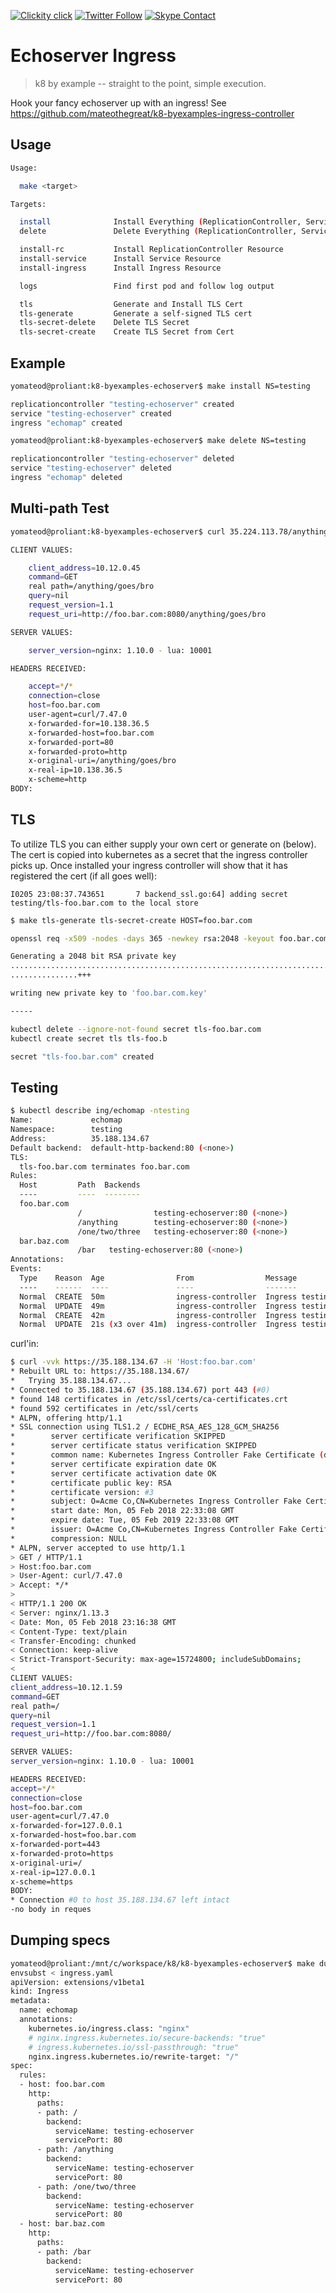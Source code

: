 <!--
#                                 __                 __
#    __  ______  ____ ___  ____ _/ /____  ____  ____/ /
#   / / / / __ \/ __ `__ \/ __ `/ __/ _ \/ __ \/ __  /
#  / /_/ / /_/ / / / / / / /_/ / /_/  __/ /_/ / /_/ /
#  \__, /\____/_/ /_/ /_/\__,_/\__/\___/\____/\__,_/
# /____                     matthewdavis.io, holla!
#
#-->

[![Clickity click](https://img.shields.io/badge/k8s%20by%20example%20yo-limit%20time-ff69b4.svg?style=flat-square)](https://k8.matthewdavis.io)
[![Twitter Follow](https://img.shields.io/twitter/follow/yomateod.svg?label=Follow&style=flat-square)](https://twitter.com/yomateod) [![Skype Contact](https://img.shields.io/badge/skype%20id-appsoa-blue.svg?style=flat-square)](skype:appsoa?chat)

# Echoserver Ingress

> k8 by example -- straight to the point, simple execution.

Hook your fancy echoserver up with an ingress!
See https://github.com/mateothegreat/k8-byexamples-ingress-controller

## Usage

```sh
Usage:

  make <target>

Targets:

  install              Install Everything (ReplicationController, Service & Ingress specs)
  delete               Delete Everything (ReplicationController, Service & Ingress specs)

  install-rc           Install ReplicationController Resource
  install-service      Install Service Resource
  install-ingress      Install Ingress Resource

  logs                 Find first pod and follow log output

  tls                  Generate and Install TLS Cert
  tls-generate         Generate a self-signed TLS cert
  tls-secret-delete    Delete TLS Secret
  tls-secret-create    Create TLS Secret from Cert
```

## Example

```sh
yomateod@proliant:k8-byexamples-echoserver$ make install NS=testing

replicationcontroller "testing-echoserver" created
service "testing-echoserver" created
ingress "echomap" created

yomateod@proliant:k8-byexamples-echoserver$ make delete NS=testing

replicationcontroller "testing-echoserver" deleted
service "testing-echoserver" deleted
ingress "echomap" deleted
```

## Multi-path Test

```sh
yomateod@proliant:k8-byexamples-echoserver$ curl 35.224.113.78/anything/goes/bro -H 'Host:foo.bar.com'

CLIENT VALUES:

    client_address=10.12.0.45
    command=GET
    real path=/anything/goes/bro
    query=nil
    request_version=1.1
    request_uri=http://foo.bar.com:8080/anything/goes/bro

SERVER VALUES:

    server_version=nginx: 1.10.0 - lua: 10001

HEADERS RECEIVED:

    accept=*/*
    connection=close
    host=foo.bar.com
    user-agent=curl/7.47.0
    x-forwarded-for=10.138.36.5
    x-forwarded-host=foo.bar.com
    x-forwarded-port=80
    x-forwarded-proto=http
    x-original-uri=/anything/goes/bro
    x-real-ip=10.138.36.5
    x-scheme=http
BODY:
```

## TLS

To utilize TLS you can either supply your own cert or generate on (below).
The cert is copied into kubernetes as a secret that the ingress controller picks up.
Once installed your ingress controller will show that it has registered the cert (if all goes well):

```
I0205 23:08:37.743651       7 backend_ssl.go:64] adding secret testing/tls-foo.bar.com to the local store
```

```sh
$ make tls-generate tls-secret-create HOST=foo.bar.com

openssl req -x509 -nodes -days 365 -newkey rsa:2048 -keyout foo.bar.com.key -out tls-foo.bar.com.crt -subj "/CN=foo.bar.com/O=foo.bar.com"

Generating a 2048 bit RSA private key
...................................................................................................................................................................................................+++
...............+++

writing new private key to 'foo.bar.com.key'

-----

kubectl delete --ignore-not-found secret tls-foo.bar.com
kubectl create secret tls tls-foo.b

secret "tls-foo.bar.com" created
```

## Testing

```sh
$ kubectl describe ing/echomap -ntesting
Name:             echomap
Namespace:        testing
Address:          35.188.134.67
Default backend:  default-http-backend:80 (<none>)
TLS:
  tls-foo.bar.com terminates foo.bar.com
Rules:
  Host         Path  Backends
  ----         ----  --------
  foo.bar.com
               /                testing-echoserver:80 (<none>)
               /anything        testing-echoserver:80 (<none>)
               /one/two/three   testing-echoserver:80 (<none>)
  bar.baz.com
               /bar   testing-echoserver:80 (<none>)
Annotations:
Events:
  Type    Reason  Age                From                Message
  ----    ------  ----               ----                -------
  Normal  CREATE  50m                ingress-controller  Ingress testing/echomap
  Normal  UPDATE  49m                ingress-controller  Ingress testing/echomap
  Normal  CREATE  42m                ingress-controller  Ingress testing/echomap
  Normal  UPDATE  21s (x3 over 41m)  ingress-controller  Ingress testing/echoma
```

curl'in:

```sh
$ curl -vvk https://35.188.134.67 -H 'Host:foo.bar.com'
* Rebuilt URL to: https://35.188.134.67/
*   Trying 35.188.134.67...
* Connected to 35.188.134.67 (35.188.134.67) port 443 (#0)
* found 148 certificates in /etc/ssl/certs/ca-certificates.crt
* found 592 certificates in /etc/ssl/certs
* ALPN, offering http/1.1
* SSL connection using TLS1.2 / ECDHE_RSA_AES_128_GCM_SHA256
*        server certificate verification SKIPPED
*        server certificate status verification SKIPPED
*        common name: Kubernetes Ingress Controller Fake Certificate (does not match '35.188.134.67')
*        server certificate expiration date OK
*        server certificate activation date OK
*        certificate public key: RSA
*        certificate version: #3
*        subject: O=Acme Co,CN=Kubernetes Ingress Controller Fake Certificate
*        start date: Mon, 05 Feb 2018 22:33:08 GMT
*        expire date: Tue, 05 Feb 2019 22:33:08 GMT
*        issuer: O=Acme Co,CN=Kubernetes Ingress Controller Fake Certificate
*        compression: NULL
* ALPN, server accepted to use http/1.1
> GET / HTTP/1.1
> Host:foo.bar.com
> User-Agent: curl/7.47.0
> Accept: */*
>
< HTTP/1.1 200 OK
< Server: nginx/1.13.3
< Date: Mon, 05 Feb 2018 23:16:38 GMT
< Content-Type: text/plain
< Transfer-Encoding: chunked
< Connection: keep-alive
< Strict-Transport-Security: max-age=15724800; includeSubDomains;
<
CLIENT VALUES:
client_address=10.12.1.59
command=GET
real path=/
query=nil
request_version=1.1
request_uri=http://foo.bar.com:8080/

SERVER VALUES:
server_version=nginx: 1.10.0 - lua: 10001

HEADERS RECEIVED:
accept=*/*
connection=close
host=foo.bar.com
user-agent=curl/7.47.0
x-forwarded-for=127.0.0.1
x-forwarded-host=foo.bar.com
x-forwarded-port=443
x-forwarded-proto=https
x-original-uri=/
x-real-ip=127.0.0.1
x-scheme=https
BODY:
* Connection #0 to host 35.188.134.67 left intact
-no body in reques
```

## Dumping specs

```sh
yomateod@proliant:/mnt/c/workspace/k8/k8-byexamples-echoserver$ make dump-ingress NS=testing
envsubst < ingress.yaml
apiVersion: extensions/v1beta1
kind: Ingress
metadata:
  name: echomap
  annotations:
    kubernetes.io/ingress.class: "nginx"
    # nginx.ingress.kubernetes.io/secure-backends: "true"
    # ingress.kubernetes.io/ssl-passthrough: "true"
    nginx.ingress.kubernetes.io/rewrite-target: "/"
spec:
  rules:
  - host: foo.bar.com
    http:
      paths:
      - path: /
        backend:
          serviceName: testing-echoserver
          servicePort: 80
      - path: /anything
        backend:
          serviceName: testing-echoserver
          servicePort: 80
      - path: /one/two/three
        backend:
          serviceName: testing-echoserver
          servicePort: 80
  - host: bar.baz.com
    http:
      paths:
      - path: /bar
        backend:
          serviceName: testing-echoserver
          servicePort: 80
```
